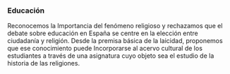 ### Educación

Reconocemos la Importancia del fenómeno religioso y
rechazamos que el debate sobre educación en España se centre en la elección entre
ciudadanía y religión. Desde la premisa básica de la laicidad, proponemos que ese
conocimiento puede Incorporarse al acervo cultural de los estudiantes a través de una
asignatura cuyo objeto sea el estudio de la historia de las religiones.
